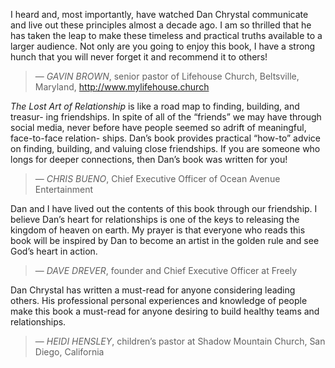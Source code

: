 I heard and, most importantly, have watched Dan Chrystal communicate and
live out these principles almost a decade ago. I am so thrilled that he has taken
the leap to make these timeless and practical truths available to a larger audience.
Not only are you going to enjoy this book, I have a strong hunch that you will
never forget it and recommend it to others!


> — <cite>GAVIN BROWN</cite>, senior pastor of Lifehouse Church,
> Beltsville, Maryland, http://www.mylifehouse.church

_The Lost Art of Relationship_ is like a road map to finding, building, and treasur-
ing friendships. In spite of all of the “friends” we may have through social media,
never before have people seemed so adrift of meaningful, face-to-face relation-
ships. Dan’s book provides practical “how-to” advice on finding, building, and
valuing close friendships. If you are someone who longs for deeper connections,
then Dan’s book was written for you!


> — <cite>CHRIS BUENO</cite>, Chief Executive Officer
> of Ocean Avenue Entertainment

Dan and I have lived out the contents of this book through our friendship. I believe
Dan’s heart for relationships is one of the keys to releasing the kingdom of heaven
on earth. My prayer is that everyone who reads this book will be inspired by Dan
to become an artist in the golden rule and see God’s heart in action.


> — <cite>DAVE DREVER</cite>, founder and Chief Executive Officer at Freely

Dan Chrystal has written a must-read for anyone considering leading others. His
professional personal experiences and knowledge of people make this book a
must-read for anyone desiring to build healthy teams and relationships.


> — <cite>HEIDI HENSLEY</cite>, children’s pastor at Shadow
> Mountain Church, San Diego, California